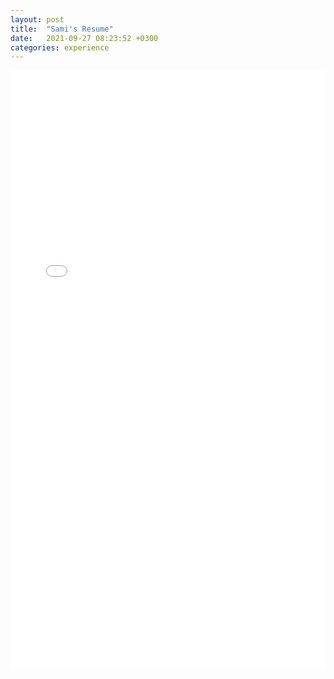 ```yaml
---
layout: post
title:  "Sami's Resume"
date:   2021-09-27 08:23:52 +0300
categories: experience
---
```



<embed src="/assets/resume.pdf" type="application/pdf" style="width: 100%; height: 100vw"/>